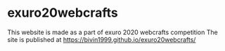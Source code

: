 # exuro20webcrafts


This website is made as a part of exuro 2020 webcrafts competition
The site is published at  https://bivin1999.github.io/exuro20webcrafts/
